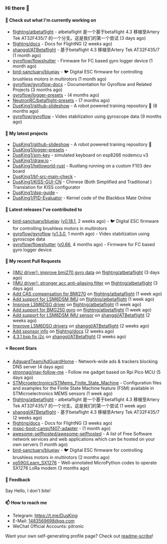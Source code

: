 ### Hi there 👋

#### 👷 Check out what I'm currently working on

- [flightng/atbetaflight](https://github.com/flightng/atbetaflight) - atbetaflight 是一个基于betaflight 4.3  移植至Artery Tek AT32F435/7 的一个分支。这是我们的第一个尝试 (3 days ago)
- [flightng/docs](https://github.com/flightng/docs) - Docs for FlightNG (2 weeks ago)
- [shanggl/ATBetaflight](https://github.com/shanggl/ATBetaflight) - 基于betaflight 4.3  移植至Artery Tek AT32F435/7 (1 month ago)
- [gyroflow/flowshutter](https://github.com/gyroflow/flowshutter) - Firmware for FC based gyro logger device (1 month ago)
- [bird-sanctuary/bluejay](https://github.com/bird-sanctuary/bluejay) - :bird: Digital ESC firmware for controlling brushless motors in multirotors (1 month ago)
- [gyroflow/gyroflow-docs](https://github.com/gyroflow/gyroflow-docs) - Documentation for Gyroflow and Related Projects (3 months ago)
- [gyroflow/logger-presets](https://github.com/gyroflow/logger-presets) -  (4 months ago)
- [NeutronRC/betaflight-presets](https://github.com/NeutronRC/betaflight-presets) -  (7 months ago)
- [DusKing1/github-slideshow](https://github.com/DusKing1/github-slideshow) - A robot powered training repository :robot: (8 months ago)
- [gyroflow/gyroflow](https://github.com/gyroflow/gyroflow) - Video stabilization using gyroscope data (9 months ago)

#### 🌱 My latest projects

- [DusKing1/github-slideshow](https://github.com/DusKing1/github-slideshow) - A robot powered training repository :robot:
- [DusKing1/logger-presets](https://github.com/DusKing1/logger-presets) - 
- [DusKing1/sim-key](https://github.com/DusKing1/sim-key) - simulated keyboard on esp8266 nodemcu v3
- [DusKing1/draw.io](https://github.com/DusKing1/draw.io) - 
- [DusKing1/helloworld-rust](https://github.com/DusKing1/helloworld-rust) - Rustlang running on a custom F103 dev board
- [DusKing1/bf-src-main-check](https://github.com/DusKing1/bf-src-main-check) - 
- [DusKing1/KISS-GUI-CN](https://github.com/DusKing1/KISS-GUI-CN) - Chinese (Both Simplified and Traditional ) Translation for KISS configurator
- [DusKing1/dsp-guide](https://github.com/DusKing1/dsp-guide) - 
- [DusKing1/PID-Evaluator](https://github.com/DusKing1/PID-Evaluator) - Kernel code of the Blackbox Mate Online

#### 🔭 Latest releases I've contributed to

- [bird-sanctuary/bluejay](https://github.com/bird-sanctuary/bluejay) ([v0.18.1](https://github.com/bird-sanctuary/bluejay/releases/tag/v0.18.1), 2 weeks ago) - :bird: Digital ESC firmware for controlling brushless motors in multirotors
- [gyroflow/gyroflow](https://github.com/gyroflow/gyroflow) ([v1.3.0](https://github.com/gyroflow/gyroflow/releases/tag/v1.3.0), 1 month ago) - Video stabilization using gyroscope data
- [gyroflow/flowshutter](https://github.com/gyroflow/flowshutter) ([v0.66](https://github.com/gyroflow/flowshutter/releases/tag/v0.66), 4 months ago) - Firmware for FC based gyro logger device

#### 🔨 My recent Pull Requests

- [[IMU driver]: improve bmi270 gyro data](https://github.com/flightng/atbetaflight/pull/11) on [flightng/atbetaflight](https://github.com/flightng/atbetaflight) (3 days ago)
- [[IMU driver]: stronger acc anti-aliasing filter](https://github.com/flightng/atbetaflight/pull/8) on [flightng/atbetaflight](https://github.com/flightng/atbetaflight) (3 days ago)
- [Add CAS compensation for BMI270](https://github.com/flightng/atbetaflight/pull/4) on [flightng/atbetaflight](https://github.com/flightng/atbetaflight) (1 week ago)
- [Add support for LSM6DSM IMU](https://github.com/flightng/atbetaflight/pull/3) on [flightng/atbetaflight](https://github.com/flightng/atbetaflight) (1 week ago)
- [Improve LSM6DSO driver](https://github.com/flightng/atbetaflight/pull/2) on [flightng/atbetaflight](https://github.com/flightng/atbetaflight) (1 week ago)
- [Add support for BMG250 gyro](https://github.com/flightng/atbetaflight/pull/1) on [flightng/atbetaflight](https://github.com/flightng/atbetaflight) (1 week ago)
- [Add support for LSM6DSM IMU sensor](https://github.com/shanggl/ATBetaflight/pull/6) on [shanggl/ATBetaflight](https://github.com/shanggl/ATBetaflight) (2 weeks ago)
- [Improve LSM6DSO drivers](https://github.com/shanggl/ATBetaflight/pull/5) on [shanggl/ATBetaflight](https://github.com/shanggl/ATBetaflight) (2 weeks ago)
- [Add sponsor info](https://github.com/flightng/docs/pull/1) on [flightng/docs](https://github.com/flightng/docs) (2 weeks ago)
- [4.3.1 bsp fix i2c](https://github.com/shanggl/ATBetaflight/pull/4) on [shanggl/ATBetaflight](https://github.com/shanggl/ATBetaflight) (2 weeks ago)

#### ⭐ Recent Stars

- [AdguardTeam/AdGuardHome](https://github.com/AdguardTeam/AdGuardHome) - Network-wide ads &amp; trackers blocking DNS server (4 days ago)
- [stronnag/inav-follow-me](https://github.com/stronnag/inav-follow-me) - Follow me gadget based on Rpi Pico MCU (5 days ago)
- [STMicroelectronics/STMems_Finite_State_Machine](https://github.com/STMicroelectronics/STMems_Finite_State_Machine) - Configuration files and examples for the Finite State Machine feature (FSM) available in STMicroelectronics MEMS sensors (1 week ago)
- [flightng/atbetaflight](https://github.com/flightng/atbetaflight) - atbetaflight 是一个基于betaflight 4.3  移植至Artery Tek AT32F435/7 的一个分支。这是我们的第一个尝试 (1 week ago)
- [shanggl/ATBetaflight](https://github.com/shanggl/ATBetaflight) - 基于betaflight 4.3  移植至Artery Tek AT32F435/7 (2 weeks ago)
- [flightng/docs](https://github.com/flightng/docs) - Docs for FlightNG (3 weeks ago)
- [mspc-boot-camp/f407-adapter](https://github.com/mspc-boot-camp/f407-adapter) -  (1 month ago)
- [awesome-selfhosted/awesome-selfhosted](https://github.com/awesome-selfhosted/awesome-selfhosted) - A list of Free Software network services and web applications which can be hosted on your own servers (1 month ago)
- [bird-sanctuary/bluejay](https://github.com/bird-sanctuary/bluejay) - :bird: Digital ESC firmware for controlling brushless motors in multirotors (2 months ago)
- [xg590/Learn_SX1276](https://github.com/xg590/Learn_SX1276) - Well-annotated MicroPython codes to operate SX1276 LoRa modem (3 months ago)

#### 💬 Feedback

Say Hello, I don't bite!

#### 📫 How to reach me

- Telegram: https://t.me/DusKing
- E-Mail: 1483569698@qq.com
- WeChat Official Accounts: pitronic

Want your own self-generating profile page? Check out [readme-scribe](https://github.com/muesli/readme-scribe)!
